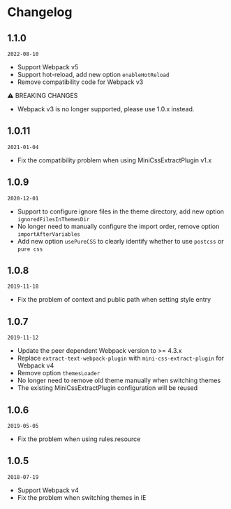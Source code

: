 # Changelog


## 1.1.0

`2022-08-10`

- Support Webpack v5
- Support hot-reload, add new option `enableHotReload`
- Remove compatibility code for Webpack v3

⚠ BREAKING CHANGES
- Webpack v3 is no longer supported, please use 1.0.x instead.


## 1.0.11

`2021-01-04`

- Fix the compatibility problem when using MiniCssExtractPlugin v1.x


## 1.0.9

`2020-12-01`

- Support to configure ignore files in the theme directory, add new option `ignoredFilesInThemesDir`
- No longer need to manually configure the import order, remove option `importAfterVariables`
- Add new option `usePureCSS` to clearly identify whether to use `postcss` or `pure css`


## 1.0.8

`2019-11-18`

- Fix the problem of context and public path when setting style entry


## 1.0.7

`2019-11-12`

- Update the peer dependent Webpack version to >= 4.3.x
- Replace `extract-text-webpack-plugin` with `mini-css-extract-plugin` for Webpack v4
- Remove option `themesLoader`
- No longer need to remove old theme manually when switching themes
- The existing MiniCssExtractPlugin configuration will be reused


## 1.0.6

`2019-05-05`

- Fix the problem when using rules.resource


## 1.0.5

`2018-07-19`

- Support Webpack v4
- Fix the problem when switching themes in IE
